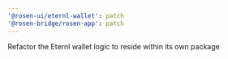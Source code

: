 ```yaml
---
'@rosen-ui/eternl-wallet': patch
'@rosen-bridge/rosen-app': patch
---
```


Refactor the Eternl wallet logic to reside within its own package
